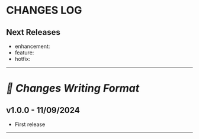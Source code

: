 # CHANGES LOG

## Next Releases
- enhancement: 
- feature:
- hotfix: 
---
# **_📝 Changes Writing Format_**
## v1.0.0 - 11/09/2024
- First release
---